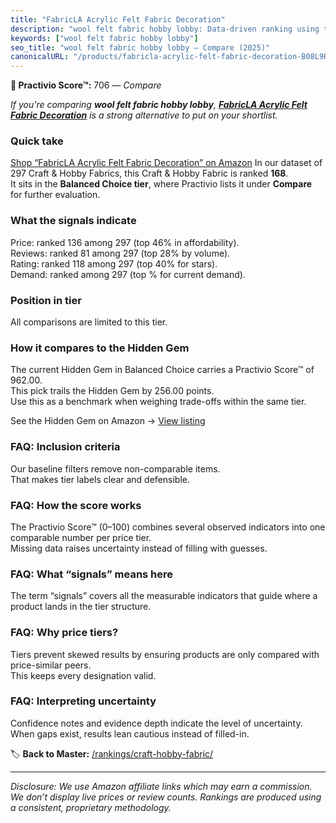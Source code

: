 ```yaml
---
title: "FabricLA Acrylic Felt Fabric Decoration"
description: "wool felt fabric hobby lobby: Data-driven ranking using the Practivio Score™. Positioned by quality, value, demand, findability, momentum."
keywords: ["wool felt fabric hobby lobby"]
seo_title: "wool felt fabric hobby lobby — Compare (2025)"
canonicalURL: "/products/fabricla-acrylic-felt-fabric-decoration-B08L9RXN7M/"
---
```


**🛒 Practivio Score™:** 706 — _Compare_


*If you're comparing **wool felt fabric hobby lobby**, **[FabricLA Acrylic Felt Fabric Decoration](https://www.amazon.com/dp/B08L9RXN7M?tag=practivio-20)** is a strong alternative to put on your shortlist.*
### Quick take
[Shop “FabricLA Acrylic Felt Fabric Decoration” on Amazon](https://www.amazon.com/dp/B08L9RXN7M?tag=practivio-20)
In our dataset of 297 Craft & Hobby Fabrics, this Craft & Hobby Fabric is ranked **168**.  
It sits in the **Balanced Choice tier**, where Practivio lists it under **Compare** for further evaluation.

### What the signals indicate
Price: ranked 136 among 297 (top 46% in affordability).  
Reviews: ranked 81 among 297 (top 28% by volume).  
Rating: ranked 118 among 297 (top 40% for stars).  
Demand: ranked  among 297 (top % for current demand).

### Position in tier
All comparisons are limited to this tier.

### How it compares to the Hidden Gem
The current Hidden Gem in Balanced Choice carries a Practivio Score™ of 962.00.  
This pick trails the Hidden Gem by 256.00 points.  
Use this as a benchmark when weighing trade-offs within the same tier.  

See the Hidden Gem on Amazon → [View listing](https://www.amazon.com/dp/B07DRKZNP7?tag=practivio-20)

### FAQ: Inclusion criteria
Our baseline filters remove non-comparable items.  
That makes tier labels clear and defensible.

### FAQ: How the score works
The Practivio Score™ (0–100) combines several observed indicators into one comparable number per price tier.  
Missing data raises uncertainty instead of filling with guesses.

### FAQ: What “signals” means here
The term “signals” covers all the measurable indicators that guide where a product lands in the tier structure.

### FAQ: Why price tiers?
Tiers prevent skewed results by ensuring products are only compared with price-similar peers.  
This keeps every designation valid.

### FAQ: Interpreting uncertainty
Confidence notes and evidence depth indicate the level of uncertainty.  
When gaps exist, results lean cautious instead of filled-in.

<!-- Missing template for Compare/CompareWithinPriceClass -->


🏷️ **Back to Master:** [/rankings/craft-hobby-fabric/](/rankings/craft-hobby-fabric/)

---
_Disclosure: We use Amazon affiliate links which may earn a commission. We don’t display live prices or review counts. Rankings are produced using a consistent, proprietary methodology._
